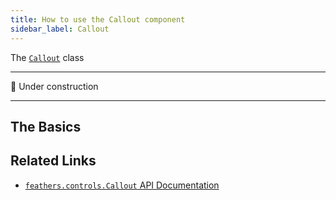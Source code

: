 ```yaml
---
title: How to use the Callout component
sidebar_label: Callout
---
```


The [`Callout`](https://api.feathersui.com/current/feathers/controls/Callout.html) class

---

🚧 Under construction

---

## The Basics

## Related Links

- [`feathers.controls.Callout` API Documentation](https://api.feathersui.com/current/feathers/controls/Callout.html)
